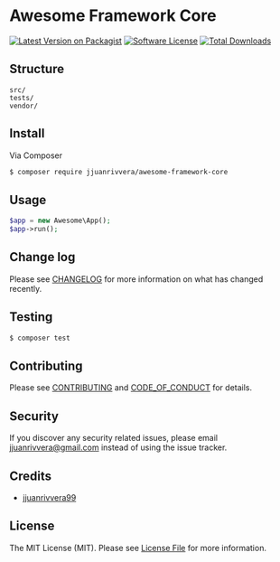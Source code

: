 # Awesome Framework Core

[![Latest Version on Packagist][ico-version]][link-packagist]
[![Software License][ico-license]](LICENSE.md)
[![Total Downloads][ico-downloads]][link-downloads]

## Structure

```
src/
tests/
vendor/
```


## Install

Via Composer

``` bash
$ composer require jjuanrivvera/awesome-framework-core
```

## Usage

``` php
$app = new Awesome\App();
$app->run();
```

## Change log

Please see [CHANGELOG](CHANGELOG.md) for more information on what has changed recently.

## Testing

``` bash
$ composer test
```

## Contributing

Please see [CONTRIBUTING](CONTRIBUTING.md) and [CODE_OF_CONDUCT](CODE_OF_CONDUCT.md) for details.

## Security

If you discover any security related issues, please email jjuanrivvera@gmail.com instead of using the issue tracker.

## Credits

- [jjuanrivvera99](https://github.com/jjuanrivvera99)

## License

The MIT License (MIT). Please see [License File](LICENSE.md) for more information.

[ico-version]: https://img.shields.io/packagist/v/jjuanrivvera/awesome-framework-core.svg?style=flat-square
[ico-license]: https://img.shields.io/badge/license-MIT-brightgreen.svg?style=flat-square
<!-- [ico-travis]: https://img.shields.io/travis/jjuanrivvera/awesome-framework-core/master.svg?style=flat-square -->
<!-- [ico-scrutinizer]: https://img.shields.io/scrutinizer/coverage/g/jjuanrivvera/awesome-framework-core.svg?style=flat-square -->
<!-- [ico-code-quality]: https://img.shields.io/scrutinizer/g/jjuanrivvera/awesome-framework-core.svg?style=flat-square -->
[ico-downloads]: https://img.shields.io/packagist/dt/jjuanrivvera/awesome-framework-core.svg?style=flat-square

[link-packagist]: https://packagist.org/packages/jjuanrivvera/awesome-framework-core
<!-- [link-travis]: https://travis-ci.org/jjuanrivvera/awesome-framework-core -->
<!-- [link-scrutinizer]: https://scrutinizer-ci.com/g/jjuanrivvera/awesome-framework-core/code-structure -->
<!-- [link-code-quality]: https://scrutinizer-ci.com/g/jjuanrivvera/awesome-framework-core -->
[link-downloads]: https://packagist.org/packages/jjuanrivvera/awesome-framework-core
[link-author]: https://github.com/jjuanrivvera99